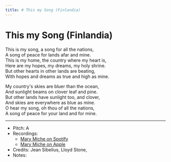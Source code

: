 ```yaml
---
title: # This my Song (Finlandia)
---
```



# This my Song (Finlandia)

This is my song, a song for all the nations,  
A song of peace for lands afar and mine.  
This is my home, the country where my heart is,  
Here are my hopes, my dreams, my holy shrine.  
But other hearts in other lands are beating,  
With hopes and dreams as true and high as mine.  

My country's skies are bluer than the ocean,  
And sunlight beams on clover leaf and pine.  
But other lands have sunlight too, and clover,  
And skies are everywhere as blue as mine.  
O hear my song, oh thou of all the nations,  
A song of peace for your land and for mine.  


---
* Pitch: A
* Recordings: 
  * [Mary Miche on Spotify](https://open.spotify.com/track/1e7IXEmSja2PUuAEYzj5SK)
  * [Mary Miche on Apple](https://music.apple.com/fi/song/song-of-peace-finlandia/1544077700)
* Credits: Jean Sibelius, Lloyd Stone,
* Notes: 
